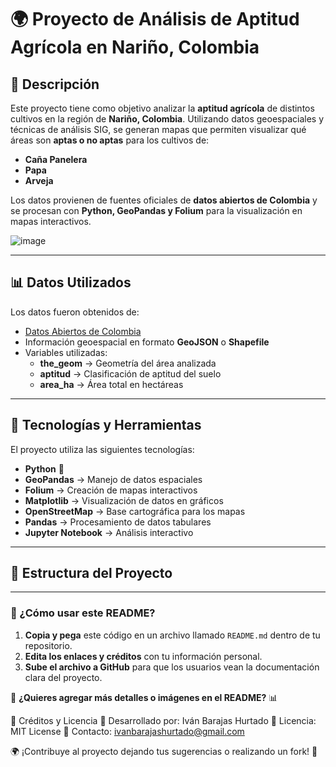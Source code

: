 # 🌍 Proyecto de Análisis de Aptitud Agrícola en Nariño, Colombia

## 📌 Descripción
Este proyecto tiene como objetivo analizar la **aptitud agrícola** de distintos cultivos en la región de **Nariño, Colombia**. Utilizando datos geoespaciales y técnicas de análisis SIG, se generan mapas que permiten visualizar qué áreas son **aptas o no aptas** para los cultivos de:
- **Caña Panelera**
- **Papa**
- **Arveja**

Los datos provienen de fuentes oficiales de **datos abiertos de Colombia** y se procesan con **Python, GeoPandas y Folium** para la visualización en mapas interactivos.

![image](https://github.com/user-attachments/assets/ea74f3eb-a642-4ab5-ab94-4f87e277cb71)


---

## 📊 Datos Utilizados
Los datos fueron obtenidos de:
- [Datos Abiertos de Colombia](https://www.datos.gov.co/)
- Información geoespacial en formato **GeoJSON** o **Shapefile**
- Variables utilizadas:
  - **the_geom** → Geometría del área analizada
  - **aptitud** → Clasificación de aptitud del suelo
  - **area_ha** → Área total en hectáreas

---

## 🚀 Tecnologías y Herramientas
El proyecto utiliza las siguientes tecnologías:

- **Python** 🐍
- **GeoPandas** → Manejo de datos espaciales
- **Folium** → Creación de mapas interactivos
- **Matplotlib** → Visualización de datos en gráficos
- **OpenStreetMap** → Base cartográfica para los mapas
- **Pandas** → Procesamiento de datos tabulares
- **Jupyter Notebook** → Análisis interactivo

---

## 📌 Estructura del Proyecto



---

### **📌 ¿Cómo usar este README?**
1. **Copia y pega** este código en un archivo llamado `README.md` dentro de tu repositorio.
2. **Edita los enlaces y créditos** con tu información personal.
3. **Sube el archivo a GitHub** para que los usuarios vean la documentación clara del proyecto.

🚀 **¿Quieres agregar más detalles o imágenes en el README?** 📊

📝 Créditos y Licencia
📌 Desarrollado por: Iván Barajas Hurtado
📌 Licencia: MIT License
📌 Contacto: ivanbarajashurtado@gmail.com

🌍 ¡Contribuye al proyecto dejando tus sugerencias o realizando un fork! 🚀
